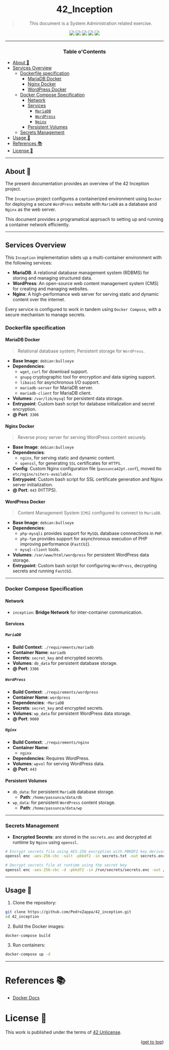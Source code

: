 <a name="readme-top"></a>
<div align="center">

# 42_Inception

> This document is a System Administration related exercise.

<p>
    <img src="https://img.shields.io/badge/score-%20%2F%2100-success?style=for-the-badge" />
    <img src="https://img.shields.io/github/repo-size/PedroZappa/42_inception?style=for-the-badge&logo=github">
    <img src="https://img.shields.io/github/languages/count/PedroZappa/42_inception?style=for-the-badge&logo=" />
    <img src="https://img.shields.io/github/languages/top/PedroZappa/42_inception?style=for-the-badge" />
    <img src="https://img.shields.io/github/last-commit/PedroZappa/42_inception?style=for-the-badge" />
</p>

___

<h3>Table o'Contents</h3>

</div>

<!-- mtoc-start -->

  * [About 📌](#about-)
  * [Services Overview](#services-overview)
    * [Dockerfile specification](#dockerfile-specification)
      * [MariaDB Docker](#mariadb-docker)
      * [Nginx Docker](#nginx-docker)
      * [WordPress Docker](#wordpress-docker)
    * [Docker Compose Specification](#docker-compose-specification)
      * [Network](#network)
      * [Services ](#services-)
        * [`MariaDB`](#mariadb)
        * [`WordPress`](#wordpress)
        * [`Nginx`](#nginx)
      * [Persistent Volumes](#persistent-volumes)
    * [Secrets Management](#secrets-management)
  * [Usage 🏁](#usage-)
* [References 📚](#references-)
* [License 📖](#license-)

<!-- mtoc-end -->


___

## About 📌

The present documentation provides an overview of the 42 Inception project.

The `Inception` project configures a containerized environment using `Docker` for deploying a secure `WordPress` website with `MariaDB` as a database and `Nginx` as the web server.

This document provides a programatical approach to setting up and running a container network efficiently.

___

## Services Overview

This `Inception` implementation sdets up a multi-container environment with the following services:

- **MariaDB**: A relational database management system (RDBMS) for storing and managing structured data.
- **WordPress**: An open-source web content management system (CMS) for creating and managing websites.
- **Nginx**: A high-performance web server for serving static and dynamic content over the internet.

Every service is configured to work in tandem using `Docker Compose`, with a secure mechanism to manage secrets.

### Dockerfile specification

#### MariaDB Docker
> Relational database system; Persistent storage for `WordPress`. 

- **Base Image**: `debian:bullseye`
- **Dependencies**:
    - `wget`, `curl` for download support.
    - `gnupg` cryptographic tool for encryption and data signing support.
    - `libaio1` for asynchronous I/O support.
    - `mariadb-server` for MariaDB server.
    - `mariadb-client` for MariaDB client.
- **Volumes**: `/var/lib/mysql` for persistent data storage.
- **Entrypoint**: Custom bash script for database initialization and secret encryption.
- **@ Port**: `3306`

#### Nginx Docker
> Reverse proxy server for serving WordPress content securely.

- **Base Image**: `debian:bullseye`
- **Dependencies**:
    - `nginx`, for serving static and dynamic content.
    - `openssl`, for generating `SSL` certificates for `HTTPS`.
- **Config**: Custom Nginx configuration file (`passunca42pt.conf`), moved tto `etc/nginx/siters-available`.
- **Entrypoint**: Custom bash script for SSL certificate generation and Nginx server initialization.
- **@ Port**: `443` (HTTPS).


#### WordPress Docker
> Content Management System (`CMS`) configured to connect to `MariaDB`.

- **Base Image**: `debian:bullseye`
- **Dependencies**:
    - `php-mysqli` provides support for  `MySQL` database connnections in `PHP`.
    - `php-fpm` provides support for asynchronous execution of PHP improving performance (`FastCGI`).
    - `mysql-client` tools. 
- **Volumes**: `/var/www/html/wordpress` for persistent WordPress data storage.
- **Entrypoint**: Custom bash script for configuring `WordPress`, decrypting secrets and running `FastCGI`.

___

### Docker Compose Specification

#### Network

- `inception`: **Bridge Network** for inter-container communication.

#### Services 

##### `MariaDB`

- **Build Context**: `./requirements/mariadb`
- **Container Name**: `mariadb`
- **Secrets**: `secret_key` and encrypted secrets.
- **Volumes**: `db_data` for persistent database storage.
- **@ Port**: `3306`

##### `WordPress`

- **Build Context**: `./requirements/wordpress`
- **Container Name**: `wordpress`
- **Dependencies**: 
    -`MariaDB`
- **Secrets**: `secret_key` and encrypted secrets.
- **Volumes**: `wp_data` for persistent WordPress data storage.
- **@ Port**: `9000`

##### `Nginx`

- **Build Context**: `./requirements/nginx`
- **Container Name**: 
    - `nginx`
- **Dependencies**: Requires WordPress.
- **Volumes**: `wpvol` for serving WordPress data.
- **@ Port**: `443`

#### Persistent Volumes

- `db_data`: for persistent `MariaDB` database storage.
    - **Path**: `/home/passunca/data/db`
- `wp_data`: for persistent `WordPress` content storage.
    - **Path**: `/home/passunca/data/wp`

___

### Secrets Management

- **Encrypted Secrets**: are stored in the `secrets.enc` and decrypted at runtime by `Nginx` using `openssl`.
```sh
# Encrypt secrets file using AES-256 encryption with PBKDF2 key derivation
openssl enc -aes-256-cbc -salt -pbkdf2 -in secrets.txt -out secrets.enc -pass pass:$(cat decryptkey.txt)

# Decrypt secrets file at runtime using the secret key
openssl enc -aes-256-cbc -d -pbkdf2 -in /run/secrets/secrets.enc -out /run/secrets/secrets.txt -pass pass:$(cat /run/secrets/secret_key)
```

___

## Usage 🏁

1. Clone the repository:
```bash
git clone https://github.com/PedroZappa/42_inception.git
cd 42_inception
```
2. Build the Docker images:
```bash
docker-compose build
```
3. Run containers:
```bash
docker-compose up -d
```


___
# References 📚

- [Docker Docs](https://docs.docker.com/)

# License 📖

This work is published under the terms of <a href="https://github.com/PedroZappa/42_minishell/blob/main/LICENSE">42 Unlicense</a>.

<p align="right">(<a href="#readme-top">get to top</a>)</p>

